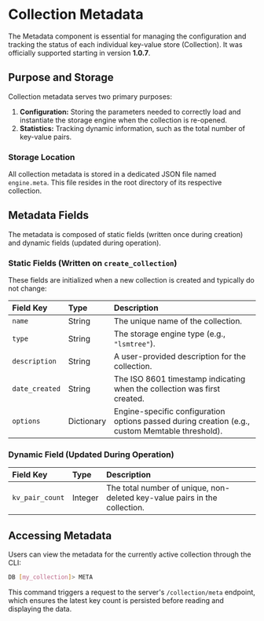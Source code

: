 # Collection Metadata
The Metadata component is essential for managing the configuration and tracking the status of each individual key-value store (Collection). It was officially supported starting in version **1.0.7**.

## Purpose and Storage

Collection metadata serves two primary purposes:
1.  **Configuration:** Storing the parameters needed to correctly load and instantiate the storage engine when the collection is re-opened.
2.  **Statistics:** Tracking dynamic information, such as the total number of key-value pairs.

### Storage Location
All collection metadata is stored in a dedicated JSON file named `engine.meta`. This file resides in the root directory of its respective collection.

## Metadata Fields

The metadata is composed of static fields (written once during creation) and dynamic fields (updated during operation).
### Static Fields (Written on `create_collection`)
These fields are initialized when a new collection is created and typically do not change:

| Field Key | Type | Description |
| :--- | :--- | :--- |
| `name` | String | The unique name of the collection. |
| `type` | String | The storage engine type (e.g., `"lsmtree"`). |
| `description` | String | A user-provided description for the collection. |
| `date_created` | String | The ISO 8601 timestamp indicating when the collection was first created. |
| `options` | Dictionary | Engine-specific configuration options passed during creation (e.g., custom Memtable threshold). |

### Dynamic Field (Updated During Operation)

| Field Key | Type | Description |
| :--- | :--- | :--- |
| `kv_pair_count` | Integer | The total number of unique, non-deleted key-value pairs in the collection. |


## Accessing Metadata

Users can view the metadata for the currently active collection through the CLI:
```bash
DB [my_collection]> META
```
This command triggers a request to the server's `/collection/meta` endpoint, which ensures the latest key count is persisted before reading and displaying the data.






